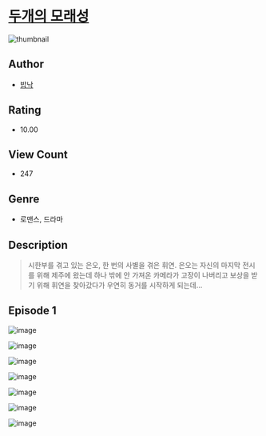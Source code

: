# [두개의 모래성](https://comic.naver.com/challenge/list?titleId=810901)
![thumbnail](https://image-comic.pstatic.net/user_contents_data/challenge_comic/2023/05/24/101846/upload_3991089994141022007_480x623.jpeg)

## Author
- [밥낙](https://comic.naver.com/artistTitle?id=101846)

## Rating
- 10.00

## View Count
- 247

## Genre
- 로맨스, 드라마

## Description
> 시한부를 겪고 있는 은오, 한 번의 사별을 겪은 휘연. 은오는 자신의 마지막 전시를 위해 제주에 왔는데 하나 밖에 안 가져온 카메라가 고장이 나버리고 보상을 받기 위해 휘연을 찾아갔다가 우연히 동거를 시작하게 되는데...


## Episode 1
![image](https://image-comic.pstatic.net/user_contents_data/challenge_comic/2023/05/25/101846/upload_7221295718684058424.jpeg)

![image](https://image-comic.pstatic.net/user_contents_data/challenge_comic/2023/05/25/101846/upload_7219944424027140193.jpeg)

![image](https://image-comic.pstatic.net/user_contents_data/challenge_comic/2023/05/25/101846/upload_7219890757608551525.jpeg)

![image](https://image-comic.pstatic.net/user_contents_data/challenge_comic/2023/05/25/101846/upload_7233964321757737784.jpeg)

![image](https://image-comic.pstatic.net/user_contents_data/challenge_comic/2023/05/25/101846/upload_7004848088778093875.jpeg)

![image](https://image-comic.pstatic.net/user_contents_data/challenge_comic/2023/05/25/101846/upload_3486459241297164343.jpeg)

![image](https://image-comic.pstatic.net/user_contents_data/challenge_comic/2023/05/25/101846/upload_3545230535111762277.jpeg)

